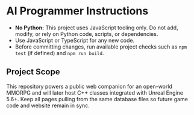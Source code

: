 # AI Programmer Instructions

- **No Python:** This project uses JavaScript tooling only. Do not add, modify, or rely on Python code, scripts, or dependencies.
- Use JavaScript or TypeScript for any new code.
- Before committing changes, run available project checks such as `npm test` (if defined) and `npm run build`.

## Project Scope

This repository powers a public web companion for an open-world MMORPG and will later host C++ classes integrated with Unreal Engine 5.6+. Keep all pages pulling from the same database files so future game code and website remain in sync.
